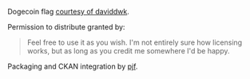 Dogecoin flag [courtesy of daviddwk](https://www.reddit.com/r/dogecoin/comments/1tdlgg/i_made_a_more_accurate_dogecoin_and_a_ksp_flag/).

Permission to distribute granted by:

> Feel free to use it as you wish. I'm not entirely sure how licensing works, but as long as you credit me somewhere I'd be happy.

Packaging and CKAN integration by [pjf](https://pjf.id.au/).
